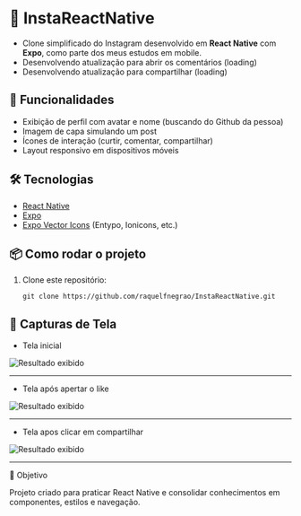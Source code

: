# 📸 InstaReactNative

- Clone simplificado do Instagram desenvolvido em **React Native** com **Expo**, como parte dos meus estudos em mobile.
- Desenvolvendo atualização para abrir os comentários (loading)
- Desenvolvendo atualização para compartilhar (loading)

## 🚀 Funcionalidades

- Exibição de perfil com avatar e nome (buscando do Github da pessoa)
- Imagem de capa simulando um post
- Ícones de interação (curtir, comentar, compartilhar)
- Layout responsivo em dispositivos móveis

## 🛠️ Tecnologias
- [React Native](https://reactnative.dev/)
- [Expo](https://expo.dev/)
- [Expo Vector Icons](https://icons.expo.fyi/) (Entypo, Ionicons, etc.)

## 📦 Como rodar o projeto
1. Clone este repositório:
   ```
   git clone https://github.com/raquelfnegrao/InstaReactNative.git
   ```

## 📱 Capturas de Tela

- Tela inicial

![Resultado exibido](captura%20de%20tela/Captura%20de%20tela1.png)

---

- Tela após apertar o like

![Resultado exibido](captura%20de%20tela/Captura%20de%20tela2.png)

---

- Tela apos clicar em compartilhar

![Resultado exibido](captura%20de%20tela/Captura%20de%20tela3.png)

---

📌 Objetivo

Projeto criado para praticar React Native e consolidar conhecimentos em componentes, estilos e navegação.
